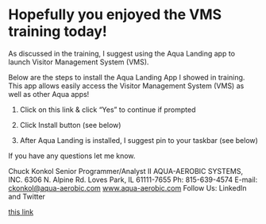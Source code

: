 # Hopefully you enjoyed the VMS training  today!  

As discussed in the training, I suggest using the Aqua Landing app to launch Visitor Management System (VMS).

Below are the steps to install the Aqua Landing App I showed in training. This app allows easily access the Visitor Management System (VMS) as well as other Aqua apps!

1.	Click on this link & click “Yes” to continue if prompted
2.	Click Install button  (see below)
 
3.	After Aqua Landing is installed, I suggest pin to your taskbar (see below)
 

If you have any questions let me know. 

Chuck Konkol
Senior Programmer/Analyst II
AQUA-AEROBIC SYSTEMS, INC.
6306 N. Alpine Rd.
Loves Park, IL 61111-7655
Ph: 815-639-4574
E-mail: ckonkol@aqua-aerobic.com 
www.aqua-aerobic.com
Follow Us: LinkedIn and Twitter

[this link](al.bat)

 
